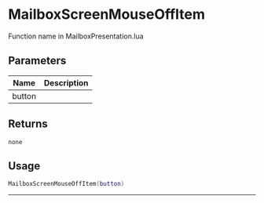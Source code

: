 # MailboxScreenMouseOffItem

Function name in MailboxPresentation.lua

## Parameters

| Name   | Description |
| ------ | ----------- |
| button |             |

## Returns

`none`

## Usage

```lua
MailboxScreenMouseOffItem(button)
```

---

